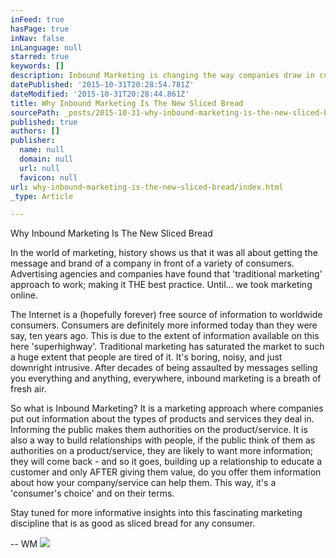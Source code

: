 ```yaml
---
inFeed: true
hasPage: true
inNav: false
inLanguage: null
starred: true
keywords: []
description: Inbound Marketing is changing the way companies draw in customers and create real relationships.
datePublished: '2015-10-31T20:28:54.781Z'
dateModified: '2015-10-31T20:28:44.861Z'
title: Why Inbound Marketing Is The New Sliced Bread
sourcePath: _posts/2015-10-31-why-inbound-marketing-is-the-new-sliced-bread.md
published: true
authors: []
publisher:
  name: null
  domain: null
  url: null
  favicon: null
url: why-inbound-marketing-is-the-new-sliced-bread/index.html
_type: Article

---
```

Why Inbound Marketing Is The New Sliced Bread

In the world of marketing, history shows us that it was all about getting the message and brand of a company in front of a variety of consumers.  Advertising agencies and companies have found that 'traditional marketing' approach to work; making it THE best practice.  Until... we took marketing online. 

The Internet is a (hopefully forever) free source of information to worldwide consumers.  Consumers are definitely more informed today than they were say, ten years ago.  This is due to the extent of information available on this here 'superhighway'.  Traditional marketing has saturated the market to such a huge extent that people are tired of it.  It's boring, noisy, and just downright intrusive.  After decades of being assaulted by messages selling you everything and anything, everywhere, inbound marketing is a breath of fresh air.  

So what is Inbound Marketing?  It is a marketing approach where companies put out information about the types of products and services they deal in.  Informing the public makes them authorities on the product/service.  It is also a way to build relationships with people, if the public think of them as authorities on a product/service, they are likely to want more information; they will come back - and so it goes, building up a relationship to educate a customer and only AFTER giving them value, do you offer them information about how your company/service can help them.  This way, it's a 'consumer's choice' and on their terms.

Stay tuned for more informative insights into this fascinating marketing discipline that is as good as sliced bread for any consumer.

-- WM
![](https://the-grid-user-content.s3-us-west-2.amazonaws.com/8eaee8aa-1113-43f7-8540-2e6618285d3f.jpg)